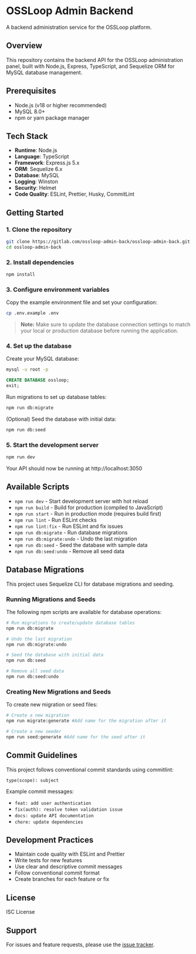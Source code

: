 # OSSLoop Admin Backend

A backend administration service for the OSSLoop platform.

## Overview

This repository contains the backend API for the OSSLoop administration panel, built with Node.js, Express, TypeScript, and Sequelize ORM for MySQL database management.

## Prerequisites

- Node.js (v18 or higher recommended)
- MySQL 8.0+
- npm or yarn package manager

## Tech Stack

- **Runtime**: Node.js
- **Language**: TypeScript
- **Framework**: Express.js 5.x
- **ORM**: Sequelize 6.x
- **Database**: MySQL
- **Logging**: Winston
- **Security**: Helmet
- **Code Quality**: ESLint, Prettier, Husky, CommitLint

## Getting Started

### 1. Clone the repository

```bash
git clone https://gitlab.com/ossloop-admin-back/ossloop-admin-back.git
cd ossloop-admin-back
```

### 2. Install dependencies

```bash
npm install
```

### 3. Configure environment variables

Copy the example environment file and set your configuration:

```bash
cp .env.example .env
```

> **Note:** Make sure to update the database connection settings to match your local or production database before running the application.

### 4. Set up the database

Create your MySQL database:

```bash
mysql -u root -p
```

```sql
CREATE DATABASE ossloop;
exit;
```

Run migrations to set up database tables:

```bash
npm run db:migrate
```

(Optional) Seed the database with initial data:

```bash
npm run db:seed
```

### 5. Start the development server

```bash
npm run dev
```

Your API should now be running at http://localhost:3050

## Available Scripts

- `npm run dev` - Start development server with hot reload
- `npm run build` - Build for production (compiled to JavaScript)
- `npm run start` - Run in production mode (requires build first)
- `npm run lint` - Run ESLint checks
- `npm run lint:fix` - Run ESLint and fix issues
- `npm run db:migrate` - Run database migrations
- `npm run db:migrate:undo` - Undo the last migration
- `npm run db:seed` - Seed the database with sample data
- `npm run db:seed:undo` - Remove all seed data

## Database Migrations

This project uses Sequelize CLI for database migrations and seeding.

### Running Migrations and Seeds

The following npm scripts are available for database operations:

```bash
# Run migrations to create/update database tables
npm run db:migrate

# Undo the last migration
npm run db:migrate:undo

# Seed the database with initial data
npm run db:seed

# Remove all seed data
npm run db:seed:undo
```

### Creating New Migrations and Seeds

To create new migration or seed files:

```bash
# Create a new migration
npm run migrate:generate #Add name for the migration after it

# Create a new seeder
npm run seed:generate #Add name for the seed after it
```

## Commit Guidelines

This project follows conventional commit standards using commitlint:

```
type(scope): subject
```

Example commit messages:

- `feat: add user authentication`
- `fix(auth): resolve token validation issue`
- `docs: update API documentation`
- `chore: update dependencies`

## Development Practices

- Maintain code quality with ESLint and Prettier
- Write tests for new features
- Use clear and descriptive commit messages
- Follow conventional commit format
- Create branches for each feature or fix

## License

ISC License

## Support

For issues and feature requests, please use the [issue tracker](https://gitlab.com/ossloop-admin-back/ossloop-admin-back/issues).
